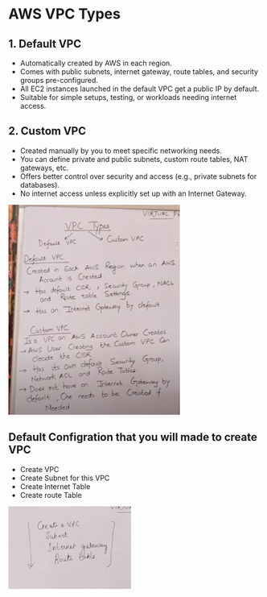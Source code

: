 # AWS VPC Types

## 1. Default VPC
- Automatically created by AWS in each region.
- Comes with public subnets, internet gateway, route tables, and security groups pre-configured.
- All EC2 instances launched in the default VPC get a public IP by default.
- Suitable for simple setups, testing, or workloads needing internet access.

## 2. Custom VPC
- Created manually by you to meet specific networking needs.
- You can define private and public subnets, custom route tables, NAT gateways, etc.
- Offers better control over security and access (e.g., private subnets for databases).
- No internet access unless explicitly set up with an Internet Gateway.

![vpc part2](https://github.com/Neeraj-Nec/aws/blob/main/images/vpc_4.png)

## Default Configration that you will made to create VPC
 - Create VPC
 - Create Subnet for this VPC
 - Create Internet Table
 - Create route Table
   
![vpc part2](https://github.com/Neeraj-Nec/aws/blob/main/images/vpc_5.png)


